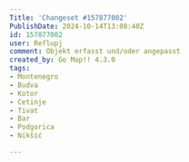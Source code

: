 ```yaml
---
Title: 'Changeset #157877002'
PublishDate: 2024-10-14T13:08:40Z
id: 157877002
user: Reflupj
comment: Objekt erfasst und/oder angepasst
created_by: Go Map!! 4.3.0
tags:
- Montenegro
- Budva
- Kotor
- Cetinje
- Tivat
- Bar
- Podgorica
- Nikšić

---
```

